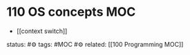 
# 110 OS concepts MOC


 - [[context switch]]



status: #⚙️ 
tags: #MOC #⚙️
related:  [[100 Programming MOC]]

